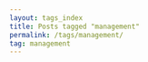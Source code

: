 ```yaml
---
layout: tags_index
title: Posts tagged "management"
permalink: /tags/management/
tag: management
---
```

